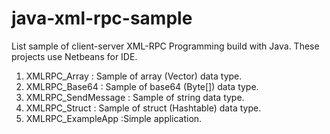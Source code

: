 # java-xml-rpc-sample
List sample of client-server XML-RPC Programming build with Java.
These projects use Netbeans for IDE.

1. XMLRPC_Array : Sample of array (Vector) data type.
2. XMLRPC_Base64 : Sample of base64 (Byte[]) data type.
3. XMLRPC_SendMessage : Sample of string data type.
4. XMLRPC_Struct : Sample of struct (Hashtable) data type.
5. XMLRPC_ExampleApp :Simple application.
